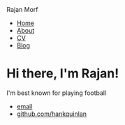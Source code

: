<!DOCTYPE html>
<html>
	<head>
		Rajan Morf 
	</head>
	<body>
		<nav>
    		<ul>
        		<li><a href="/">Home</a></li>
	        	<li><a href="/about">About</a></li>
        		<li><a href="/cv">CV</a></li>
        		<li><a href="/blog">Blog</a></li>
    		</ul>
		</nav>
		<div class="container">
    		<div class="blurb">
        		<h1>Hi there, I'm Rajan!</h1>
				<p>I'm best known for playing football</em><a href="/about"></a></p>
    		</div><!-- /.blurb -->
		</div><!-- /.container -->
		<footer>
    		<ul>
        		<li><a href="mailto:rajanm6936@afsenyc.org">email</a></li>
        		<li><a href="https://github.com/RajanMorf">github.com/hankquinlan</a></li>
			</ul>
		</footer>
	</body>
</html>
